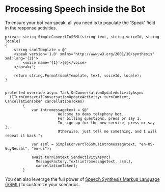 # Processing Speech inside the Bot

To ensure your bot can speak, all you need is to populate the 'Speak' field in the response activities.

```
private string SimpleConvertToSSML(string text, string voiceId, string locale)
{
    string ssmlTemplate = @"
    <speak version='1.0' xmlns='http://www.w3.org/2001/10/synthesis' xml:lang='{2}'>
        <voice name='{1}'>{0}</voice>
    </speak>";

    return string.Format(ssmlTemplate, text, voiceId, locale);
}


protected override async Task OnConversationUpdateActivityAsync
  (ITurnContext<IConversationUpdateActivity> turnContext, CancellationToken cancellationToken)
        {
            var intromessagetext = $@"
                        Welcome to demo telephony bot. 
                        For billing questions, press or say 1. 
                        To sign up for the new service, press or say 2.
                        Otherwise, just tell me something, and I will repeat it back.";

            var ssml = SimpleConvertToSSML(intromessagetext, "en-US-GuyNeural", "en-us");

            await turnContext.SendActivityAsync(
              MessageFactory.Text(intromessagetext, ssml), 
              cancellationToken);
        }
```

You can also leverage the full power of [Speech Synthesis Markup Language (SSML)](https://docs.microsoft.com/en-us/azure/cognitive-services/speech-service/speech-synthesis-markup) to customize your scenarios.
